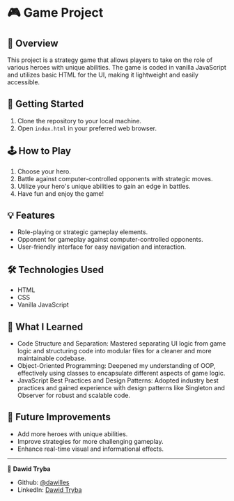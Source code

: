 # 🎮 Game Project

## 🌟 Overview

This project is a strategy game that allows players to take on the role of various heroes with unique abilities. The game is coded in vanilla JavaScript and utilizes basic HTML for the UI, making it lightweight and easily accessible.

## 🚀 Getting Started

1. Clone the repository to your local machine.
2. Open `index.html` in your preferred web browser.

## 🕹️ How to Play

1. Choose your hero.
2. Battle against computer-controlled opponents with strategic moves.
3. Utilize your hero's unique abilities to gain an edge in battles.
4. Have fun and enjoy the game!

## 💡 Features

- Role-playing or strategic gameplay elements.
- Opponent for gameplay against computer-controlled opponents.
- User-friendly interface for easy navigation and interaction.

## 🛠️ Technologies Used

- HTML
- CSS
- Vanilla JavaScript

## 🎯 What I Learned

- Code Structure and Separation: Mastered separating UI logic from game logic and structuring code into modular files for a cleaner and more maintainable codebase.
- Object-Oriented Programming: Deepened my understanding of OOP, effectively using classes to encapsulate different aspects of game logic.
- JavaScript Best Practices and Design Patterns: Adopted industry best practices and gained experience with design patterns like Singleton and Observer for robust and scalable code.

## 📝 Future Improvements

- Add more heroes with unique abilities.
- Improve strategies for more challenging gameplay.
- Enhance real-time visual and informational effects.


---

👤 **Dawid Tryba**

- Github: [@dawilles](https://github.com/Dawilles)
- LinkedIn: [Dawid Tryba](https://www.linkedin.com/in/dawid-tryba/)


